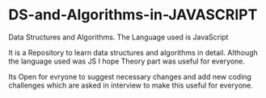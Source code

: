 # DS-and-Algorithms-in-JAVASCRIPT
Data Structures and Algorithms. The Language used is JavaScript

It is a Repository to learn data structures and algorithms in detail. Although the language used was JS I hope Theory part was useful
for everyone.

Its Open for evryone to suggest necessary changes and add new coding challenges which are asked in interview to make this 
useful for everyone. 

